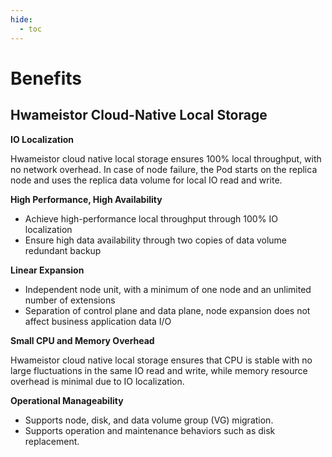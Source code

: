 ```yaml
---
hide:
  - toc
---
```


# Benefits

## Hwameistor Cloud-Native Local Storage

**IO Localization**

Hwameistor cloud native local storage ensures 100% local throughput, with no network overhead. In case of node failure, the Pod starts on the replica node and uses the replica data volume for local IO read and write.

**High Performance, High Availability**

- Achieve high-performance local throughput through 100% IO localization
- Ensure high data availability through two copies of data volume redundant backup

**Linear Expansion**

- Independent node unit, with a minimum of one node and an unlimited number of extensions
- Separation of control plane and data plane, node expansion does not affect business application data I/O

**Small CPU and Memory Overhead**

Hwameistor cloud native local storage ensures that CPU is stable with no large fluctuations in the same IO read and write, while memory resource overhead is minimal due to IO localization.

**Operational Manageability**

- Supports node, disk, and data volume group (VG) migration.
- Supports operation and maintenance behaviors such as disk replacement.
